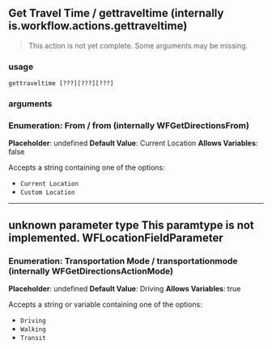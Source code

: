 
## Get Travel Time / gettraveltime (internally is.workflow.actions.gettraveltime)

> This action is not yet complete. Some arguments may be missing.

### usage
`gettraveltime [???][???][???]`

### arguments
### Enumeration: From / from (internally WFGetDirectionsFrom)
**Placeholder**: undefined
**Default Value**: Current Location
**Allows Variables**: false


Accepts a string 
containing one of the options:

- `Current Location`
- `Custom Location`
---
unknown parameter type This paramtype is not implemented. WFLocationFieldParameter
---
### Enumeration: Transportation Mode / transportationmode (internally WFGetDirectionsActionMode)
**Placeholder**: undefined
**Default Value**: Driving
**Allows Variables**: true


Accepts a string 
or variable
containing one of the options:

- `Driving`
- `Walking`
- `Transit`

